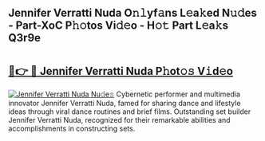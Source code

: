 ## Jennifer Verratti Nuda O𝚗𝚕yf𝚊ns L𝚎a𝚔ed N𝚞𝚍es - Part-XoC P𝚑𝚘tos Vi𝚍𝚎o - H𝚘𝚝 Part L𝚎a𝚔s Q3r9e

# <h2><a href="http://kf5c5ht.oniu.top/?m=Jennifer+Verratti+Nuda">🔗👉 🔴 Jennifer Verratti Nuda P𝚑ot𝚘𝚜 V𝚒d𝚎o</a></h2>

[![Jennifer Verratti Nuda Nu𝚍e𝚜](https://i.imgur.com/0qMVB7G.gif)](http://kf5c5ht.oniu.top/?m=Jennifer+Verratti+Nuda)
Cybernetic performer and multimedia innovator Jennifer Verratti Nuda, famed for sharing dance and lifestyle ideas through viral dance routines and brief films. Outstanding set builder Jennifer Verratti Nuda, recognized for their remarkable abilities and accomplishments in constructing sets.  
